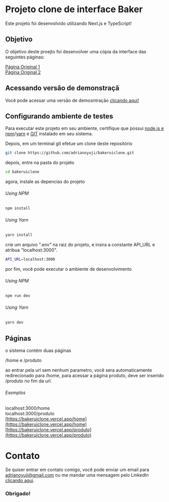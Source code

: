# Projeto clone de interface Baker

Este projeto foi desenvolvido utilizando Next.js e TypeScript!

## Objetivo

O objetivo deste proejto foi desenvolver uma cópia da interface das seguintes páginas:

[Página Original 1](https://baker.qodeinteractive.com/canape/])  
[Página Original 2](https://baker.qodeinteractive.com/portfolio-standard/gallery-four-columns/)

## Acessando versão de demonstraçã

Você pode acessar uma versão de demosntração [clicando aqui!](https://bakeruiclone.vercel.app/)

## Configurando ambiente de testes

Para executar este projeto em seu ambiente, certifique que possui [node.js e npm](https://nodejs.org/en/)/[yarn](https://yarnpkg.com/) e [GIT](https://git-scm.com/) instalado em seu sistema.

Depois, em um terminal git efetue um clone deste repositório

````bash
git clone https://github.com/adrianoyuji/bakeruiclone.git
````
depois, entre na pasta do projeto

````bash
cd bakeruiclone
````
agora, instale as depencias do projeto
###### Using NPM
````bash
npm install
````
###### Using Yarn
````bash
yarn install
````

crie um arquivo ".env" na raiz do projeto, e insira a constante API_URL e atribua "localhost:3000". 
````bash
API_URL=localhost:3000
````

por fim, você pode executar o ambiente de desenvolvimento
###### Using NPM
````bash
npm run dev
````
###### Using Yarn
````bash
yarn dev
````
## Páginas

o sistema contém duas páginas

/home e /produto

ao entrar pela url sem nenhum parametro, você sera automaticamente redirecionado para /home, para acessar a página produto, deve ser inserido /produto no fim da url.

###### Exemplos

localhost:3000/home  
localhost:3000/produto  
[https://bakeruiclone.vercel.app/home](https://bakeruiclone.vercel.app/home)  
[https://bakeruiclone.vercel.app/produto](https://bakeruiclone.vercel.app/produto)


# Contato
Se quiser entrar em contato comigo, você pode enviar um email para adrianoyuji@gmail.com ou me mandar uma mensagem pelo LinkedIn [clicando aqui](https://www.linkedin.com/in/adriano-yuji-sato-de-vasconcelos-034b09191/).
### Obrigado!

